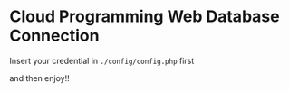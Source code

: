 # Cloud Programming Web Database Connection

Insert your credential in ```./config/config.php``` first

and then enjoy!!
